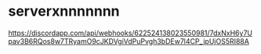 # serverxnnnnnnn
https://discordapp.com/api/webhooks/622524138023550981/7dxNxH6y7Upav3B6RQos8w7TRyamO9cJKDVgiVdPuPvgh3bDEw7l4CP_jpUjOS5RI88A
